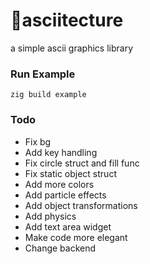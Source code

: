 # 🔺asciitecture
a simple ascii graphics library

### Run Example
```zig build example```

### Todo
- Fix bg
- Add key handling
- Fix circle struct and fill func
- Fix static object struct
- Add more colors
- Add particle effects
- Add object transformations
- Add physics 
- Add text area widget
- Make code more elegant
- Change backend

